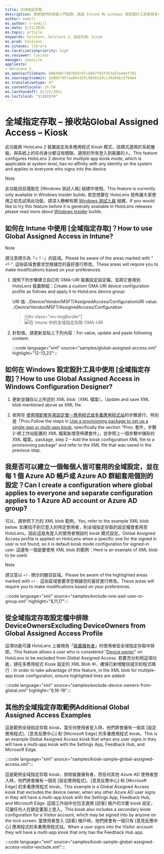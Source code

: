 ```yaml
---
title: 全域指定存取
description: 使用我們的快速入門指南，透過 Intune 和 windows 設定設計工具使用全域指定存取 Kiosk 的 OMA-URI。
author: evmill
ms.author: v-evmill
ms.date: 9/21/2020
ms.topic: article
keywords: hololens、hololens 2、指定存取、kiosk
ms.prod: hololens
ms.sitesec: library
ms.localizationpriority: high
ms.reviewer: lavinds
manager: yannisle
appliesto:
- HoloLens 2
ms.openlocfilehash: b86d88c7487043c6fcb057f03f353a57e44ef781
ms.sourcegitcommit: d20057957aa05c025c9838119cc29264bc57b4bd
ms.translationtype: HT
ms.contentlocale: zh-TW
ms.lasthandoff: 01/21/2021
ms.locfileid: "11283174"
---
```

# <span data-ttu-id="e0e62-104">全域指定存取 – 接收站</span><span class="sxs-lookup"><span data-stu-id="e0e62-104">Global Assigned Access – Kiosk</span></span>

<span data-ttu-id="e0e62-105">此功能將 HoloLens 2 裝置設定為多應用程式 Kiosk 模式，該模式適用於系統層級，與系統上的任何身分都沒有關聯，適用於所有登入到裝置的人。</span><span class="sxs-lookup"><span data-stu-id="e0e62-105">This feature configures HoloLens 2 device for multiple app kiosk mode, which is applicable at system level, has no affinity with any identity on the system and applies to everyone who signs into the device.</span></span>

> [!NOTE]
> <span data-ttu-id="e0e62-106">此功能目前僅能在 [Windows 測試人員] 組建中使用。</span><span class="sxs-lookup"><span data-stu-id="e0e62-106">This feature is currently only available in Windows Insider builds.</span></span> <span data-ttu-id="e0e62-107">若您想要在 HoloLens 發佈讓大家使用之前先試用此功能，請深入瞭解有關 [Windows 測試人員](hololens-insider.md) 組建。</span><span class="sxs-lookup"><span data-stu-id="e0e62-107">If you would like to try this feature before it is generally available in HoloLens releases please read more about [Windows Insider](hololens-insider.md) builds.</span></span>

## <span data-ttu-id="e0e62-108">如何在 Intune 中使用 [全域指定存取]？</span><span class="sxs-lookup"><span data-stu-id="e0e62-108">How to use Global Assigned Access in Intune?</span></span>

> [!NOTE]
> <span data-ttu-id="e0e62-109">請注意標示為「<！-」的區域。</span><span class="sxs-lookup"><span data-stu-id="e0e62-109">Please be aware of the areas marked with "<!-".</span></span> <span data-ttu-id="e0e62-110">這些區域會要求您根據您的喜好進行修改。</span><span class="sxs-lookup"><span data-stu-id="e0e62-110">These areas will require you to make modifications based on your preferences.</span></span>

1. <span data-ttu-id="e0e62-111">按照下列步驟建立自訂的 OMA-URI 裝置設定設定檔，並將它套用到 HoloLens 裝置群組：</span><span class="sxs-lookup"><span data-stu-id="e0e62-111">Create a custom OMA URI device configuration profile as follows and apply it to HoloLens device group:</span></span>

    <span data-ttu-id="e0e62-112">URI 值: ./Device/Vendor/MSFT/AssignedAccess/Configuration</span><span class="sxs-lookup"><span data-stu-id="e0e62-112">URI value: ./Device/Vendor/MSFT/AssignedAccess/Configuration</span></span>

    > [!div class="mx-imgBorder"]
    > ![在 Intune 中的全域指定存取 OMA-URI](images/global-assigned-access-omauri.png)

2. <span data-ttu-id="e0e62-114">針對值，請更新並貼上下列內容：</span><span class="sxs-lookup"><span data-stu-id="e0e62-114">For value, update and paste following content:</span></span>

    :::code language="xml" source="samples/global-assigned-access.xml" highlight="12-13,23":::

## <span data-ttu-id="e0e62-115">如何在 Windows 設定設計工具中使用 [全域指定存取]？</span><span class="sxs-lookup"><span data-stu-id="e0e62-115">How to use Global Assigned Access in Windows Configuration Designer?</span></span>

1. <span data-ttu-id="e0e62-116">更新並儲存以上所述的 XML blob（XML 檔案）。</span><span class="sxs-lookup"><span data-stu-id="e0e62-116">Update and save XML blob mentioned above as XML file.</span></span> 

2. <span data-ttu-id="e0e62-117">依照在 [使用預配套件來設定單一應用程式或多重應用程式站](https://docs.microsoft.com/hololens/hololens-kiosk#use-a-provisioning-package-to-set-up-a-single-app-or-multi-app-kiosk)的步驟進行，特別是「Prov.</span><span class="sxs-lookup"><span data-stu-id="e0e62-117">Follow the steps in [Use a provisioning package to set up a single-app or multi-app kiosk](https://docs.microsoft.com/hololens/hololens-kiosk#use-a-provisioning-package-to-set-up-a-single-app-or-multi-app-kiosk), specifically the section "Prov.</span></span> <span data-ttu-id="e0e62-118">套件，步驟2–將工作站配置的 XML 檔案新增至佈建套件」，並參照上一個步驟中儲存的 XML 檔案。</span><span class="sxs-lookup"><span data-stu-id="e0e62-118">package, step 2 – Add the kiosk configuration XML file to a provisioning package" and refer to the XML file that was saved in the previous step.</span></span>

## <span data-ttu-id="e0e62-119">我是否可以建立一個每個人皆可套用的全域設定，並在每 1 個 Azure AD 帳戶或 Azure AD 群組套用個別的設定？</span><span class="sxs-lookup"><span data-stu-id="e0e62-119">Can I create a configuration where global applies to everyone and separate configuration applies to 1 Azure AD account or Azure AD group?</span></span> 

<span data-ttu-id="e0e62-120">可以，請參照下方的 XML blob 範例。</span><span class="sxs-lookup"><span data-stu-id="e0e62-120">Yes, refer to the example XML blob below.</span></span> <span data-ttu-id="e0e62-121">如果找不到已登入的特定使用者，則全域指定存取的設定檔會套用至 HoloLens，因此這是為登入的使用者預設的 kiosk 模式設定。</span><span class="sxs-lookup"><span data-stu-id="e0e62-121">Global Assigned Access profile is applied on HoloLens when a specific one for the signed in user is not found, so it is default kiosk mode configuration for signed-in user.</span></span>
<span data-ttu-id="e0e62-122">這邊有一個是要使用 XML blob 的範例：</span><span class="sxs-lookup"><span data-stu-id="e0e62-122">Here is an example of XML blob to be used:</span></span>

> [!NOTE]
> <span data-ttu-id="e0e62-123">請注意以 `<!-` 標示的醒目區域。</span><span class="sxs-lookup"><span data-stu-id="e0e62-123">Please be aware of the highlighted areas marked with `<!-`.</span></span> <span data-ttu-id="e0e62-124">這些區域會要求您根據您的喜好進行修改。</span><span class="sxs-lookup"><span data-stu-id="e0e62-124">These areas will require you to make modifications based on your preferences.</span></span>

 :::code language="xml" source="samples/exclude-one-aad-user-or-group.xml" highlight="8,11,17":::

## <span data-ttu-id="e0e62-125">從全域指定存取設定檔中排除 DeviceOwners</span><span class="sxs-lookup"><span data-stu-id="e0e62-125">Excluding DeviceOwners from Global Assigned Access Profile</span></span>

<span data-ttu-id="e0e62-126">這項功能可讓 HoloLens 上被視為「[裝置擁有者](security-adminless-os.md)」的使用者從全域指定存取中排除。</span><span class="sxs-lookup"><span data-stu-id="e0e62-126">This feature allows a user who is considered “[Device owner](security-adminless-os.md)" on HoloLens to be excluded from Global Assigned Access.</span></span> <span data-ttu-id="e0e62-127">若要充分利用這項功能，請在多應用程式 Kiosk 設定的 XML Blob 中，確保已新增醒目提示的程式碼行：</span><span class="sxs-lookup"><span data-stu-id="e0e62-127">In order to take advantage of this feature, in the XML blob for multiple-app kiosk configuration, ensure highlighted lines are added:</span></span>

 :::code language="xml" source="samples/exclude-device-owners-from-global.xml" highlight="6,16-18":::

## <span data-ttu-id="e0e62-128">其他的全域指定存取範例</span><span class="sxs-lookup"><span data-stu-id="e0e62-128">Additional Global Assigned Access Examples</span></span>

<span data-ttu-id="e0e62-129">這是範例全域指定存取 kiosk，當任何使用者登入時，他們將會擁有一個具 [設定應用程式]、[意見反應中心] 和 [Microsoft Edge] 的多重應用程式 kiosk。</span><span class="sxs-lookup"><span data-stu-id="e0e62-129">This is an example Global Assigned Access kiosk that when any user signs in they will have a multi-app kiosk with the Settings App, Feedback Hub, and Microsoft Edge.</span></span>

:::code language="xml" source="samples/kiosk-sample-global-assigned-access.xml":::

<span data-ttu-id="e0e62-130">這是範例全域指定存取 kiosk，排除裝置擁有者，而任何其他 Azure AD 使用者登入時，他們將會擁有一個具 [設定應用程式]、[意見反應中心] 和 [Microsoft Edge] 的多重應用程式 kiosk。</span><span class="sxs-lookup"><span data-stu-id="e0e62-130">This example is a Global Assigned Access kiosk that excludes the device owner, when any other Azure AD user signs in they will have a multi-app kiosk with the Settings App, Feedback Hub, and Microsoft Edge.</span></span> <span data-ttu-id="e0e62-131">這個工作站中也包含適用 [訪客] 帳戶的次要 kiosk 設定，可讓任何人在鎖定畫面上登入。</span><span class="sxs-lookup"><span data-stu-id="e0e62-131">This kiosk also includes a secondary kiosk configuration for a Visitor account, which may be signed into by anyone on the lock screen.</span></span> <span data-ttu-id="e0e62-132">當使用者登入 [訪客] 帳戶時，他們將會有一個只有 [意見反應中心] 應用程式的多重應用程式站。</span><span class="sxs-lookup"><span data-stu-id="e0e62-132">When a user signs into the Visitor account they will have a multi-app kiosk that only has the Feedback Hub app.</span></span>

:::code language="xml" source="samples/kiosk-sample-global-assigned-access-visitor-exclude.xml":::
